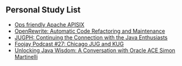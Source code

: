 ## Personal Study List
<!-- BLOG-POST-LIST:START -->
- [Ops friendly Apache APISIX](https://foojay.io/today/ops-friendly-apache-apisix/)
- [OpenRewrite: Automatic Code Refactoring and Maintenance](https://foojay.io/today/openrewrite-automatic-code-refactoring-and-maintenance/)
- [JUGPH: Continuing the Connection with the Java Enthusiasts](https://foojay.io/today/jugph-continuing-the-connection-with-the-java-enthusiasts/)
- [Foojay Podcast #27: Chicago JUG and KUG](https://foojay.io/today/foojay-podcast-27/)
- [Unlocking Java Wisdom: A Conversation with Oracle ACE Simon Martinelli](https://foojay.io/today/unlocking-java-wisdom-a-conversation-with-oracle-ace-simon-martinelli/)
<!-- BLOG-POST-LIST:END -->  
